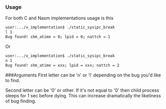 ### Usage
For both C and Nasm implementations usage is this
```sh
user:.../x_implementation$ ./static_sysipc_break
l 1
Bug found! shm_atime = 0; lpid = 0; nattch = 1
```
Or
```sh
user:.../x_implementation$ ./static_sysipc_break
n 1
Bug found! shm_atime = xxx; lpid = xxx; nattch = 2
```
###Arguments
First letter can be 'n' or 'l' depending on the bug you'd like to find.

Second letter can be '0' or other. If it's not equal to '0' then child process sleeps for 1 sec before dying. This can increase dramatically the likeliness of bug finding.
